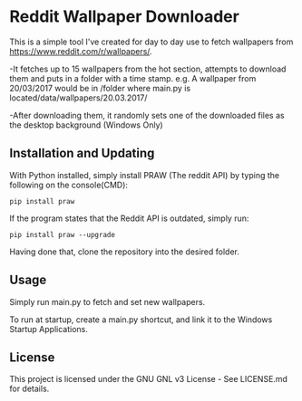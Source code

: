 # Reddit Wallpaper Downloader
This is a simple tool I've created for day to day use to fetch wallpapers from https://www.reddit.com/r/wallpapers/.

-It fetches up to 15 wallpapers from the hot section, attempts to download them and puts in a folder with a time stamp. 
e.g. A wallpaper from 20/03/2017 would be in /folder where main.py is located/data/wallpapers/20.03.2017/

-After downloading them, it randomly sets one of the downloaded files as the desktop background (Windows Only)

## Installation and Updating
With Python installed, simply install PRAW (The reddit API) by typing the following on the console(CMD):

`pip install praw`

If the program states that the Reddit API is outdated, simply run:

`pip install praw --upgrade`

Having done that, clone the repository into the desired folder.

## Usage
Simply run main.py to fetch and set new wallpapers. 

To run at startup, create a main.py shortcut, and link it to the Windows Startup Applications.


## License
This project is licensed under the GNU GNL v3 License - See LICENSE.md for details.

